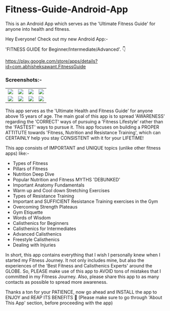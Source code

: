 # Fitness-Guide-Android-App
This is an Android App which serves as the 'Ultimate Fitness Guide' for anyone into health and fitness.

Hey Everyone! Check out my new Android App:-

'FITNESS GUIDE for Beginner/Intermediate/Advanced'. 👇

https://play.google.com/store/apps/details?id=com.abhisheksawant.FitnessGuide

<h3><b>Screenshots:-</b></h3>
<table>
  <tr>
    <td><img src="https://play-lh.googleusercontent.com/YVKoY3ZqTKZt9kb03wmq6WZYYBqLwgZ_LOL10pL3qmGtRaILZwWQe4QUGcJ1vpJLois=w720-h310-rw"></td>
    <td><img src="https://play-lh.googleusercontent.com/NvGNOCQBKjbu9tgB5frTHYJR0Ex3C-uhBjOfdqFIty5wkARJdWYZDqxl2-ItL0LbkrA=w720-h310-rw"></td>
    <td><img src="https://play-lh.googleusercontent.com/Tg8tz0vsrMEjrAm5ZyBFac290BZJKKJb3-JrukUxiElm1e5Gq3MRzL3_XMKqp5fT_Pg=w720-h310-rw"></td>
    <td><img src="https://play-lh.googleusercontent.com/GQTscEaZppLugaI-swMGAkKAPJaofT-YCJ8Ncn0kCeINVTJznzWe5-iH4jadxLa5lb4=w720-h310-rw"></td>
  </tr>
  <tr>
    <td><img src="https://play-lh.googleusercontent.com/Raa3ftDwnVRNVXhcTbpGC1NUjMNtZa3OxgOOiuNe3ggnXjBckTEMFZumtJ8sMQP8oW8=w720-h310-rw"></td>
    <td><img src="https://play-lh.googleusercontent.com/zUgc5jqbtOCiiDvgAMLBF190bpSyUfWnFaqvJZ_8dR_jE9y1W9gyzgalQvY-9Hi7C70=w720-h310-rw"></td>
    <td><img src="https://play-lh.googleusercontent.com/ZLCEAxN2Widc8lLsETkClibJQnxv4C26UUfcv8NL0SWfqBmfBMuw4Kz0-E4KV_pwTw=w720-h310-rw"></td>
    <td><img src="https://play-lh.googleusercontent.com/CDS1p4MJ7lL4sdlSHia5VPWfh3Lu7Hp87iJyi5l_RBJ3w2gcEkveSqbGg_8Zobq-aRg=w720-h310-rw"></td>
  </tr>
</table>

This app serves as the 'Ultimate Health and Fitness Guide' for anyone above 15 years of age. The main goal of this app is to spread 'AWARENESS' regarding the 'CORRECT' ways of pursuing a 'Fitness Lifestyle' rather than the 'FASTEST' ways to pursue it.
This app focuses on building a PROPER ATTITUTE towards 'Fitness, Nutrition and Resistance Training', which can CERTAINLY help you stay CONSISTENT with it for your LIFETIME!

This app consists of IMPORTANT and UNIQUE topics (unlike other fitness apps) like:-
* Types of Fitness
* Pillars of Fitness
* Nutrition Deep Dive
* Popular Nutrition and Fitness MYTHS 'DEBUNKED'
* Important Anatomy Fundamentals
* Warm up and Cool down Stretching Exercises
* Types of Resistance Training
* Important and SUFFICIENT Resistance Training exercises in the Gym
* Overcoming Strength Plateaus
* Gym Etiquette
* Words of Wisdom
* Calisthenics for Beginners
* Calisthenics for Intermediates
* Advanced Calisthenics
* Freestyle Calisthenics
* Dealing with Injuries 

In short, this app contains everything that I wish I personally knew when I started my Fitness Journey. It not only includes mine, but also the experiences of the 'Best Fitness and Calisthenics Experts' around the GLOBE. So, PLEASE make use of this app to AVOID tons of mistakes that I committed in my Fitness Journey.
Also, please share this app to as many contacts as possible to spread more awareness.

Thanks a ton for your PATIENCE, now go ahead and INSTALL the app to ENJOY and REAP ITS BENEFITS 🙂
(Please make sure to go through 'About This App' section, before proceeding with the app)
